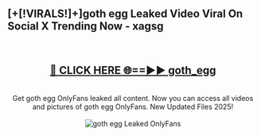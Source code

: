 <h2>[+[!VIRALS!]+]goth egg Leaked Video Viral On Social X Trending Now - xagsg</h2>
<br>
<div align="center">
<h2><a href="https://libra.edu.pl?goth_egg" rel="nofollow">🔴 CLICK HERE 🌐==►► goth_egg</a></h2>
<br>
Get goth egg OnlyFans leaked all content. Now you can access all videos and pictures of goth egg OnlyFans. New Updated Files 2025!
<br>
<br>
<a href="https://libra.edu.pl?goth_egg" rel="nofollow" data-target="animated-image.originalLink"><img src="https://i.ibb.co.com/WyWwxjT/player-gif2.gif" alt="goth egg Leaked OnlyFans" style="max-width: 100%; display: inline-block;" data-target="animated-image.originalImage"></a>
</div>
<br>